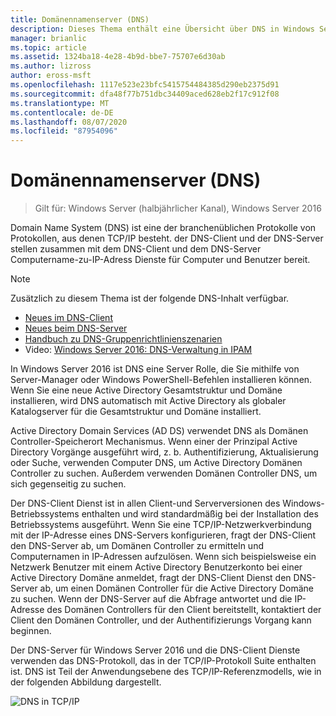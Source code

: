 ```yaml
---
title: Domänennamenserver (DNS)
description: Dieses Thema enthält eine Übersicht über DNS in Windows Server 2016.
manager: brianlic
ms.topic: article
ms.assetid: 1324ba18-4e28-4b9d-bbe7-75707e6d30ab
ms.author: lizross
author: eross-msft
ms.openlocfilehash: 1117e523e23bfc5415754484385d290eb2375d91
ms.sourcegitcommit: dfa48f77b751dbc34409aced628eb2f17c912f08
ms.translationtype: MT
ms.contentlocale: de-DE
ms.lasthandoff: 08/07/2020
ms.locfileid: "87954096"
---
```

# <a name="domain-name-system-dns"></a>Domänennamenserver (DNS)

>Gilt für: Windows Server (halbjährlicher Kanal), Windows Server 2016

Domain Name System (DNS) ist eine der branchenüblichen Protokolle von Protokollen, aus denen TCP/IP besteht. der DNS-Client und der DNS-Server stellen zusammen mit dem DNS-Client und dem DNS-Server Computername-zu-IP-Adress Dienste für Computer und Benutzer bereit.

> [!NOTE]
> Zusätzlich zu diesem Thema ist der folgende DNS-Inhalt verfügbar.
>
> -   [Neues im DNS-Client](What-s-New-in-DNS-Client.md)
> -   [Neues beim DNS-Server](What-s-New-in-DNS-Server.md)
> -   [Handbuch zu DNS-Gruppenrichtlinienszenarien](deploy/DNS-Policy-Scenario-Guide.md)
> -   Video: [Windows Server 2016: DNS-Verwaltung in IPAM](https://channel9.msdn.com/Blogs/windowsserver/Windows-Server-2016-DNS-management-in-IPAM)

In Windows Server 2016 ist DNS eine Server Rolle, die Sie mithilfe von Server-Manager oder Windows PowerShell-Befehlen installieren können. Wenn Sie eine neue Active Directory Gesamtstruktur und Domäne installieren, wird DNS automatisch mit Active Directory als globaler Katalogserver für die Gesamtstruktur und Domäne installiert.

Active Directory Domain Services (AD DS) verwendet DNS als Domänen Controller-Speicherort Mechanismus. Wenn einer der Prinzipal Active Directory Vorgänge ausgeführt wird, z. b. Authentifizierung, Aktualisierung oder Suche, verwenden Computer DNS, um Active Directory Domänen Controller zu suchen. Außerdem verwenden Domänen Controller DNS, um sich gegenseitig zu suchen.

Der DNS-Client Dienst ist in allen Client-und Serverversionen des Windows-Betriebssystems enthalten und wird standardmäßig bei der Installation des Betriebssystems ausgeführt. Wenn Sie eine TCP/IP-Netzwerkverbindung mit der IP-Adresse eines DNS-Servers konfigurieren, fragt der DNS-Client den DNS-Server ab, um Domänen Controller zu ermitteln und Computernamen in IP-Adressen aufzulösen. Wenn sich beispielsweise ein Netzwerk Benutzer mit einem Active Directory Benutzerkonto bei einer Active Directory Domäne anmeldet, fragt der DNS-Client Dienst den DNS-Server ab, um einen Domänen Controller für die Active Directory Domäne zu suchen. Wenn der DNS-Server auf die Abfrage antwortet und die IP-Adresse des Domänen Controllers für den Client bereitstellt, kontaktiert der Client den Domänen Controller, und der Authentifizierungs Vorgang kann beginnen.

Der DNS-Server für Windows Server 2016 und die DNS-Client Dienste verwenden das DNS-Protokoll, das in der TCP/IP-Protokoll Suite enthalten ist. DNS ist Teil der Anwendungsebene des TCP/IP-Referenzmodells, wie in der folgenden Abbildung dargestellt.

![DNS in TCP/IP](../media/Domain-Name-System--DNS-/dns_in_tcpip.jpg)


